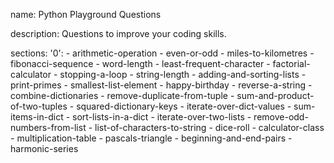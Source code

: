 name: Python Playground Questions

description: Questions to improve your coding skills.

sections:
  '0':
    - arithmetic-operation
    - even-or-odd
    - miles-to-kilometres
    - fibonacci-sequence
    - word-length
    - least-frequent-character
    - factorial-calculator
    - stopping-a-loop
    - string-length
    - adding-and-sorting-lists
    - print-primes
    - smallest-list-element
    - happy-birthday
    - reverse-a-string
    - combine-dictionaries
    - remove-duplicate-from-tuple
    - sum-and-product-of-two-tuples
    - squared-dictionary-keys
    - iterate-over-dict-values
    - sum-items-in-dict
    - sort-lists-in-a-dict
    - iterate-over-two-lists
    - remove-odd-numbers-from-list
    - list-of-characters-to-string
    - dice-roll
    - calculator-class
    - multiplication-table
    - pascals-triangle
    - beginning-and-end-pairs
    - harmonic-series
